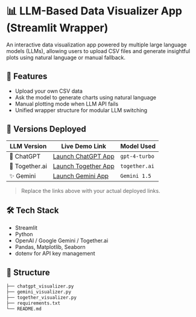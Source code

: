 # 📊 LLM-Based Data Visualizer App (Streamlit Wrapper)

An interactive data visualization app powered by multiple large language models (LLMs), allowing users to upload CSV files and generate insightful plots using natural language or manual fallback.

## 🔧 Features
- Upload your own CSV data
- Ask the model to generate charts using natural language
- Manual plotting mode when LLM API fails
- Unified wrapper structure for modular LLM switching

## 🤖 Versions Deployed

| LLM Version | Live Demo Link | Model Used |
|-------------|----------------|------------|
| 💬 ChatGPT | [Launch ChatGPT App](https://app-app-data-visualizer-rur7dwx7hnjr4ljnspnuou.streamlit.app/)  | `gpt-4-turbo` |
| 🔗 Together.ai | [Launch Together App](https://app-app-data-visualizer-jjsc7fywce9jvhgnoy78sg.streamlit.app/)  | `together.ai`  |
| ✨ Gemini | [Launch Gemini App](https://app-app-data-visualizer-ntchgqxdkb7wtqfex3vrqb.streamlit.app/) | `Gemini 1.5` |

> Replace the links above with your actual deployed links.

## 🛠️ Tech Stack

- Streamlit
- Python
- OpenAI / Google Gemini / Together.ai
- Pandas, Matplotlib, Seaborn
- dotenv for API key management

## 📁 Structure

```bash
├── chatgpt_visualizer.py
├── gemini_visualizer.py
├── together_visualizer.py
├── requirements.txt
└── README.md
